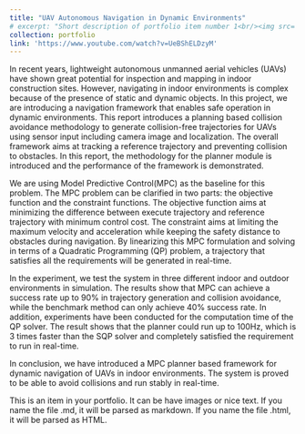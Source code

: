 ```yaml
---
title: "UAV Autonomous Navigation in Dynamic Environments"
# excerpt: "Short description of portfolio item number 1<br/><img src='/images/500x300.png'>"
collection: portfolio
link: 'https://www.youtube.com/watch?v=UeBShELDzyM'
---
```


In recent years, lightweight autonomous unmanned aerial vehicles (UAVs) have shown great potential for inspection and mapping in indoor construction sites. However, navigating in indoor environments is complex because of the presence of static and dynamic objects. In this project, we are introducing a navigation framework that enables safe operation in dynamic environments. This report introduces a planning based collision avoidance methodology to generate collision-free trajectories for UAVs using sensor input including camera image and localization. The overall framework aims at tracking a reference trajectory and preventing collision to obstacles. In this report, the methodology for the planner module is introduced and the performance of the framework is demonstrated.

We are using Model Predictive Control(MPC) as the baseline for this problem. The MPC problem can be clarified in two parts: the objective function and the constraint functions. The objective function aims at minimizing the difference between execute trajectory and reference trajectory with minimum control cost. The constraint aims at limiting the maximum velocity and acceleration while keeping the safety distance to obstacles during navigation. By linearizing this MPC formulation and solving in terms of a Quadratic Programming (QP) problem, a trajectory that satisfies all the requirements will be generated in real-time.

In the experiment, we test the system in three different indoor and outdoor environments in simulation. The results show that MPC can achieve a success rate up to 90% in trajectory generation and collision avoidance, while the benchmark method can only achieve 40% success rate. In addition, experiments have been conducted for the computation time of the QP solver. The result shows that the planner could run up to 100Hz, which is 3 times faster than the SQP solver and completely satisfied the requirement to run in real-time.

In conclusion, we have introduced a  MPC planner based framework for dynamic navigation of UAVs in indoor environments. The system is proved to be able to avoid collisions and run stably in real-time.


This is an item in your portfolio. It can be have images or nice text. If you name the file .md, it will be parsed as markdown. If you name the file .html, it will be parsed as HTML. 
